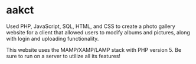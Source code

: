 # aakct
Used PHP, JavaScript, SQL, HTML, and CSS to create a photo gallery website for a client that allowed users to modify albums and pictures, along with login and uploading functionality.

This website uses the MAMP/XAMP/LAMP stack with PHP version 5.
Be sure to run on a server to utilize all its features!
